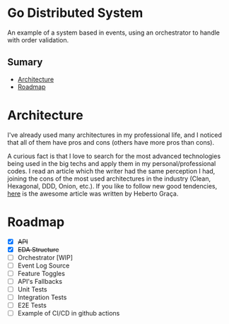 # Go Distributed System

An example of a system based in events, using an orchestrator to handle with order validation.


## Sumary

- [Architecture](#architecture)
- [Roadmap](#roadmap)


# Architecture

I've already used many architectures in my professional life, and I noticed that all of them have pros and cons (others have more pros than cons).

A curious fact is that I love to search for the most advanced technologies being used in the big techs and apply them in my personal/professional codes. I read an article which the writer had the same perception I had, joining the cons of the most used architectures in the industry (Clean, Hexagonal, DDD, Onion, etc.). If you like to follow new good tendencies, [here](https://herbertograca.com/2017/11/16/explicit-architecture-01-ddd-hexagonal-onion-clean-cqrs-how-i-put-it-all-together/) is the awesome article was written by Heberto Graça.


# Roadmap

- [x] ~~API~~
- [x] ~~EDA Structure~~
- [ ] Orchestrator [WIP]
- [ ] Event Log Source
- [ ] Feature Toggles
- [ ] API's Fallbacks
- [ ] Unit Tests
- [ ] Integration Tests
- [ ] E2E Tests
- [ ] Example of CI/CD in github actions
